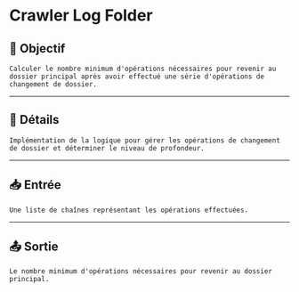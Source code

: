 # Crawler Log Folder

## 🎯 Objectif

    Calculer le nombre minimum d'opérations nécessaires pour revenir au dossier principal après avoir effectué une série d'opérations de changement de dossier.

---

## 📝 Détails

    Implémentation de la logique pour gérer les opérations de changement de dossier et déterminer le niveau de profondeur.

---

## 📥 Entrée

    Une liste de chaînes représentant les opérations effectuées.

---

## 📤 Sortie

    Le nombre minimum d'opérations nécessaires pour revenir au dossier principal.

